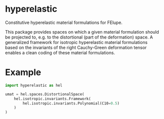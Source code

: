 # hyperelastic
Constitutive hyperelastic material formulations for FElupe.

This package provides spaces on which a given material formulation should be projected to, e.g. to the distortional (part of the deformation) space. A generalized framework for isotropic hyperelastic material formulations based on the invariants of the right Cauchy-Green deformation tensor enables a clean coding of these material formulations.

# Example
```python
import hyperelastic as hel

umat = hel.spaces.DistortionalSpace(
    hel.isotropic.invariants.Framework(
        hel.isotropic.invariants.Polynomial(C10=0.5)
    )
)
```
